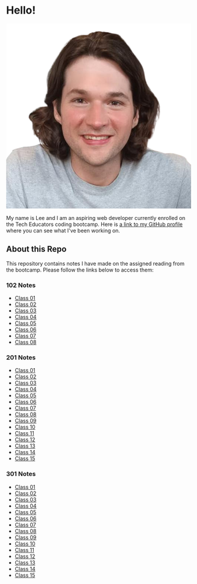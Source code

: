 # Hello!

![Me](./me-edit.png)

My name is Lee and I am an aspiring web developer currently enrolled on the Tech Educators coding bootcamp. Here is [a link to my GitHub profile](https://github.com/leemander) where you can see what I've been working on.

## About this Repo

This repository contains notes I have made on the assigned reading from the bootcamp. Please follow the links below to access them:

### 102 Notes

- [Class 01](https://leemander.github.io/reading-notes/102/class-01)
- [Class 02](https://leemander.github.io/reading-notes/102/class-02)
- [Class 03](https://leemander.github.io/reading-notes/102/class-03)
- [Class 04](https://leemander.github.io/reading-notes/102/class-04)
- [Class 05](https://leemander.github.io/reading-notes/102/class-05)
- [Class 06](https://leemander.github.io/reading-notes/102/class-06)
- [Class 07](https://leemander.github.io/reading-notes/102/class-07)
- [Class 08](https://leemander.github.io/reading-notes/102/class-08)

### 201 Notes

- [Class 01](https://leemander.github.io/reading-notes/201/class-01)
- [Class 02](https://leemander.github.io/reading-notes/201/class-02)
- [Class 03](https://leemander.github.io/reading-notes/201/class-03)
- [Class 04](https://leemander.github.io/reading-notes/201/class-04)
- [Class 05](https://leemander.github.io/reading-notes/201/class-05)
- [Class 06](https://leemander.github.io/reading-notes/201/class-06)
- [Class 07](https://leemander.github.io/reading-notes/201/class-07)
- [Class 08](https://leemander.github.io/reading-notes/201/class-08)
- [Class 09](https://leemander.github.io/reading-notes/201/class-09)
- [Class 10](https://leemander.github.io/reading-notes/201/class-10)
- [Class 11](https://leemander.github.io/reading-notes/201/class-11)
- [Class 12](https://leemander.github.io/reading-notes/201/class-12)
- [Class 13](https://leemander.github.io/reading-notes/201/class-13)
- [Class 14](https://leemander.github.io/reading-notes/201/class-14)
- [Class 15](https://leemander.github.io/reading-notes/201/class-15)

### 301 Notes

- [Class 01](https://leemander.github.io/reading-notes/301/class-01)
- [Class 02](https://leemander.github.io/reading-notes/301/class-02)
- [Class 03](https://leemander.github.io/reading-notes/301/class-03)
- [Class 04](https://leemander.github.io/reading-notes/301/class-04)
- [Class 05](https://leemander.github.io/reading-notes/301/class-05)
- [Class 06](https://leemander.github.io/reading-notes/301/class-06)
- [Class 07](https://leemander.github.io/reading-notes/301/class-07)
- [Class 08](https://leemander.github.io/reading-notes/301/class-08)
- [Class 09](https://leemander.github.io/reading-notes/301/class-09)
- [Class 10](https://leemander.github.io/reading-notes/301/class-10)
- [Class 11](https://leemander.github.io/reading-notes/301/class-11)
- [Class 12](https://leemander.github.io/reading-notes/301/class-12)
- [Class 13](https://leemander.github.io/reading-notes/301/class-13)
- [Class 14](https://leemander.github.io/reading-notes/301/class-14)
- [Class 15](https://leemander.github.io/reading-notes/301/class-15)

<!---![A happy brain](https://img.freepik.com/free-vector/cute-brain-cartoon-vector-icon-illustration-people-education-icon-concept-isolated-premium-vector_138676-9060.jpg)

# Growth Mindset

A growth mindset believes that a person's ability and talent is not unchangable and through effort and commitment someone can achieve almost anything they'd like to.

This takes the form of seeing challenges and failures as simply '_bumps in the road_' on the path to achievement and in fact essential while learning something new.

> "It’s not that I'm so smart, it’s just that I stay with problems longer." - Albert Einstein

## How to maintain a growth mindset

- Remind yourself that everyone that is great at anything didn't start out that way
- View challenging experiences as opportunities to learn
- Welcome constructive criticism and take advice

### About Me

My name is Lee and here's a link to my [GitHub profile](https://github.com/leemander)

-->
